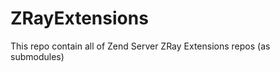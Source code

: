 ZRayExtensions
==============

This repo contain all of Zend Server ZRay Extensions repos (as submodules)



